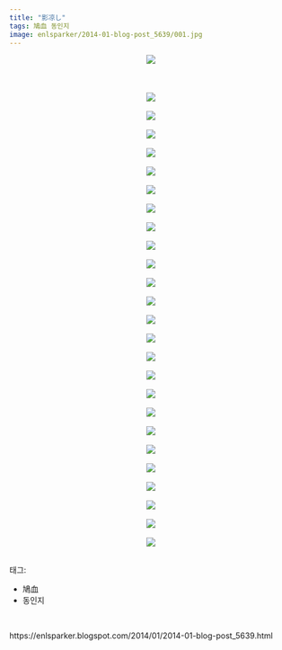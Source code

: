 ```yaml
---
title: "影凉し"
tags: 鳩血 동인지
image: enlsparker/2014-01-blog-post_5639/001.jpg
---
```

<div class="article">
<div class="post-body entry-content" id="post-body-7701037998047655438" itemprop="description articleBody">
<div class="separator" style="clear: both; text-align: center;">
<a href="//4.bp.blogspot.com/-IPJexB211zg/UuPW-2FsGII/AAAAAAAAHxU/-ucozkGqR9A/s1600/01_ffll7_jyh0407.jpg" imageanchor="1" style="margin-left: 1em; margin-right: 1em;"><img border="0" src="{{ site.nasurl }}/enlsparker/2014-01-blog-post_5639/01_ffll7_jyh0407.jpg"/></a></div>
<br/>
<a name="more"></a><br/>
<br/>
<div class="separator" style="clear: both; text-align: center;">
<a href="//4.bp.blogspot.com/-lh-sKLtsxqA/UuPW9jwGOrI/AAAAAAAAHxM/Xb7nixLwLLQ/s1600/02_ffll7_jyh0407.jpg" imageanchor="1" style="margin-left: 1em; margin-right: 1em;"><img border="0" src="{{ site.nasurl }}/enlsparker/2014-01-blog-post_5639/02_ffll7_jyh0407.jpg"/></a></div>
<br/>
<div class="separator" style="clear: both; text-align: center;">
<a href="//3.bp.blogspot.com/-QAq8IeKZIHw/UuPW5-7bMCI/AAAAAAAAHxE/kNaj_6_5Nv8/s1600/03_ffll7_jyh0407.jpg" imageanchor="1" style="margin-left: 1em; margin-right: 1em;"><img border="0" src="{{ site.nasurl }}/enlsparker/2014-01-blog-post_5639/03_ffll7_jyh0407.jpg"/></a></div>
<br/>
<div class="separator" style="clear: both; text-align: center;">
<a href="//2.bp.blogspot.com/-8FTCh_5KQJU/UuPW_s6oe2I/AAAAAAAAHxc/R48LdsnsOrE/s1600/04_ffll7_jyh0407.jpg" imageanchor="1" style="margin-left: 1em; margin-right: 1em;"><img border="0" src="{{ site.nasurl }}/enlsparker/2014-01-blog-post_5639/04_ffll7_jyh0407.jpg"/></a></div>
<br/>
<div class="separator" style="clear: both; text-align: center;">
<a href="//3.bp.blogspot.com/-XrAgb5ZeV5E/UuPXBKMDvFI/AAAAAAAAHxk/eif9ZHRCOG4/s1600/05_ffll7_jyh0407.jpg" imageanchor="1" style="margin-left: 1em; margin-right: 1em;"><img border="0" src="{{ site.nasurl }}/enlsparker/2014-01-blog-post_5639/05_ffll7_jyh0407.jpg"/></a></div>
<br/>
<div class="separator" style="clear: both; text-align: center;">
<a href="//2.bp.blogspot.com/-j4S9ugigYqY/UuPXClxngDI/AAAAAAAAHxs/i6Mp9P7ib84/s1600/06_ffll7_jyh0407.jpg" imageanchor="1" style="margin-left: 1em; margin-right: 1em;"><img border="0" src="{{ site.nasurl }}/enlsparker/2014-01-blog-post_5639/06_ffll7_jyh0407.jpg"/></a></div>
<br/>
<div class="separator" style="clear: both; text-align: center;">
<a href="//3.bp.blogspot.com/-AiZ1pHVfaII/UuPXEHXj3CI/AAAAAAAAHx0/SGtq1vHfxqc/s1600/07_ffll7_jyh0407.jpg" imageanchor="1" style="margin-left: 1em; margin-right: 1em;"><img border="0" src="{{ site.nasurl }}/enlsparker/2014-01-blog-post_5639/07_ffll7_jyh0407.jpg"/></a></div>
<br/>
<div class="separator" style="clear: both; text-align: center;">
<a href="//3.bp.blogspot.com/-cyI9I-nnxaU/UuPXFXo6OVI/AAAAAAAAHx8/eSGqsuTlhaI/s1600/08_ffll7_jyh0407.jpg" imageanchor="1" style="margin-left: 1em; margin-right: 1em;"><img border="0" src="{{ site.nasurl }}/enlsparker/2014-01-blog-post_5639/08_ffll7_jyh0407.jpg"/></a></div>
<br/>
<div class="separator" style="clear: both; text-align: center;">
<a href="//2.bp.blogspot.com/-016dehnQFQ0/UuPXHOvTT7I/AAAAAAAAHyE/3-RGPIhKcQk/s1600/09_ffll7_jyh0407.jpg" imageanchor="1" style="margin-left: 1em; margin-right: 1em;"><img border="0" src="{{ site.nasurl }}/enlsparker/2014-01-blog-post_5639/09_ffll7_jyh0407.jpg"/></a></div>
<br/>
<div class="separator" style="clear: both; text-align: center;">
<a href="//2.bp.blogspot.com/-pjoLUGLJED8/UuPXIfX6wbI/AAAAAAAAHyM/7c1uSs0I5Kw/s1600/10_ffll7_jyh0407.jpg" imageanchor="1" style="margin-left: 1em; margin-right: 1em;"><img border="0" src="{{ site.nasurl }}/enlsparker/2014-01-blog-post_5639/10_ffll7_jyh0407.jpg"/></a></div>
<br/>
<div class="separator" style="clear: both; text-align: center;">
<a href="//4.bp.blogspot.com/-H5I4Osl2X30/UuPXJjppeTI/AAAAAAAAHyU/sl7yBIAR7a8/s1600/11_ffll7_jyh0407.jpg" imageanchor="1" style="margin-left: 1em; margin-right: 1em;"><img border="0" src="{{ site.nasurl }}/enlsparker/2014-01-blog-post_5639/11_ffll7_jyh0407.jpg"/></a></div>
<br/>
<div class="separator" style="clear: both; text-align: center;">
<a href="//1.bp.blogspot.com/-JSC613JjmcU/UuPXMNBA4sI/AAAAAAAAHyc/30xIB29xmp8/s1600/12_ffll7_jyh0407.jpg" imageanchor="1" style="margin-left: 1em; margin-right: 1em;"><img border="0" src="{{ site.nasurl }}/enlsparker/2014-01-blog-post_5639/12_ffll7_jyh0407.jpg"/></a></div>
<br/>
<div class="separator" style="clear: both; text-align: center;">
<a href="//3.bp.blogspot.com/-CIB3_bsGi7w/UuPXNscuvII/AAAAAAAAHyk/oFiw9sDTpnY/s1600/13_ffll7_jyh0407.jpg" imageanchor="1" style="margin-left: 1em; margin-right: 1em;"><img border="0" src="{{ site.nasurl }}/enlsparker/2014-01-blog-post_5639/13_ffll7_jyh0407.jpg"/></a></div>
<br/>
<div class="separator" style="clear: both; text-align: center;">
<a href="//3.bp.blogspot.com/-eiKJQp9YvOA/UuPXO4SQUkI/AAAAAAAAHyo/zP0RuOgJtK0/s1600/14_ffll7_jyh0407.jpg" imageanchor="1" style="margin-left: 1em; margin-right: 1em;"><img border="0" src="{{ site.nasurl }}/enlsparker/2014-01-blog-post_5639/14_ffll7_jyh0407.jpg"/></a></div>
<br/>
<div class="separator" style="clear: both; text-align: center;">
<a href="//3.bp.blogspot.com/--D8JXu7eYcM/UuPXQ1rwZgI/AAAAAAAAHy0/jTXN48R0jP4/s1600/15_ffll7_jyh0407.jpg" imageanchor="1" style="margin-left: 1em; margin-right: 1em;"><img border="0" src="{{ site.nasurl }}/enlsparker/2014-01-blog-post_5639/15_ffll7_jyh0407.jpg"/></a></div>
<br/>
<div class="separator" style="clear: both; text-align: center;">
<a href="//2.bp.blogspot.com/-xOJngMYGhyA/UuPXUmSIyzI/AAAAAAAAHy8/D6zXbSqdBoQ/s1600/16_ffll7_jyh0407.jpg" imageanchor="1" style="margin-left: 1em; margin-right: 1em;"><img border="0" src="{{ site.nasurl }}/enlsparker/2014-01-blog-post_5639/16_ffll7_jyh0407.jpg"/></a></div>
<br/>
<div class="separator" style="clear: both; text-align: center;">
<a href="//3.bp.blogspot.com/-JHs-ICkk-Ww/UuPXUwbntHI/AAAAAAAAHzA/RFE2AElMlpk/s1600/17_ffll7_jyh0407.jpg" imageanchor="1" style="margin-left: 1em; margin-right: 1em;"><img border="0" src="{{ site.nasurl }}/enlsparker/2014-01-blog-post_5639/17_ffll7_jyh0407.jpg"/></a></div>
<br/>
<div class="separator" style="clear: both; text-align: center;">
<a href="//3.bp.blogspot.com/-RBW8xUtTOzA/UuPXWSN5LWI/AAAAAAAAHzM/X1dyYyRGfEk/s1600/18_ffll7_jyh0407.jpg" imageanchor="1" style="margin-left: 1em; margin-right: 1em;"><img border="0" src="{{ site.nasurl }}/enlsparker/2014-01-blog-post_5639/18_ffll7_jyh0407.jpg"/></a></div>
<br/>
<div class="separator" style="clear: both; text-align: center;">
<a href="//2.bp.blogspot.com/-AoFThdS95NM/UuPXbf8f1eI/AAAAAAAAHzU/hwwNDUkPMeg/s1600/19_ffll7_jyh0407.jpg" imageanchor="1" style="margin-left: 1em; margin-right: 1em;"><img border="0" src="{{ site.nasurl }}/enlsparker/2014-01-blog-post_5639/19_ffll7_jyh0407.jpg"/></a></div>
<br/>
<div class="separator" style="clear: both; text-align: center;">
<a href="//3.bp.blogspot.com/-Nq8gzOHzQ88/UuPXbcGNJoI/AAAAAAAAHzY/bWHUdageRSQ/s1600/20_ffll7_jyh0407.jpg" imageanchor="1" style="margin-left: 1em; margin-right: 1em;"><img border="0" src="{{ site.nasurl }}/enlsparker/2014-01-blog-post_5639/20_ffll7_jyh0407.jpg"/></a></div>
<br/>
<div class="separator" style="clear: both; text-align: center;">
<a href="//3.bp.blogspot.com/-PygqalI-41c/UuPXbzzdlJI/AAAAAAAAHzc/39eot7cx-Ao/s1600/21_ffll7_jyh0407.jpg" imageanchor="1" style="margin-left: 1em; margin-right: 1em;"><img border="0" src="{{ site.nasurl }}/enlsparker/2014-01-blog-post_5639/21_ffll7_jyh0407.jpg"/></a></div>
<br/>
<div class="separator" style="clear: both; text-align: center;">
<a href="//2.bp.blogspot.com/-BeW6N6JzrEw/UuPXhL6ZtpI/AAAAAAAAHzs/AhSXHWIJPYU/s1600/22_ffll7_jyh0407.jpg" imageanchor="1" style="margin-left: 1em; margin-right: 1em;"><img border="0" src="{{ site.nasurl }}/enlsparker/2014-01-blog-post_5639/22_ffll7_jyh0407.jpg"/></a></div>
<br/>
<div class="separator" style="clear: both; text-align: center;">
<a href="//1.bp.blogspot.com/-FMohfEstDt8/UuPXiMm4SjI/AAAAAAAAHz4/CA0FUFh6asY/s1600/23_ffll7_jyh0407.jpg" imageanchor="1" style="margin-left: 1em; margin-right: 1em;"><img border="0" src="{{ site.nasurl }}/enlsparker/2014-01-blog-post_5639/23_ffll7_jyh0407.jpg"/></a></div>
<br/>
<div class="separator" style="clear: both; text-align: center;">
<a href="//4.bp.blogspot.com/-uirn_uzJyvE/UuPXhxa75-I/AAAAAAAAHzw/ol7hfqcM4CA/s1600/24_ffll7_jyh0407.jpg" imageanchor="1" style="margin-left: 1em; margin-right: 1em;"><img border="0" src="{{ site.nasurl }}/enlsparker/2014-01-blog-post_5639/24_ffll7_jyh0407.jpg"/></a></div>
<br/>
<div class="separator" style="clear: both; text-align: center;">
<a href="//2.bp.blogspot.com/-HJ8PhTAGXA8/UuPXjwkbYRI/AAAAAAAAH0M/HpuVv7JYJnQ/s1600/25_ffll7_jyh0407.jpg" imageanchor="1" style="margin-left: 1em; margin-right: 1em;"><img border="0" src="{{ site.nasurl }}/enlsparker/2014-01-blog-post_5639/25_ffll7_jyh0407.jpg"/></a></div>
<br/>
<div class="separator" style="clear: both; text-align: center;">
<a href="//2.bp.blogspot.com/-AdKlNknLcfo/UuPXjSBBguI/AAAAAAAAH0E/ugh1wO2sFho/s1600/26_ffll7_jyh0407.jpg" imageanchor="1" style="margin-left: 1em; margin-right: 1em;"><img border="0" src="{{ site.nasurl }}/enlsparker/2014-01-blog-post_5639/26_ffll7_jyh0407.jpg"/></a></div>
<br/>
<div style="clear: both;"></div>
</div></div><div class="tagTrail">
<p>태그: </p>
<ul>
<li>鳩血</li>
<li>동인지</li>
</ul>
</div>
<br/>
<p id="refer">https://enlsparker.blogspot.com/2014/01/2014-01-blog-post_5639.html</p>
<br/>
